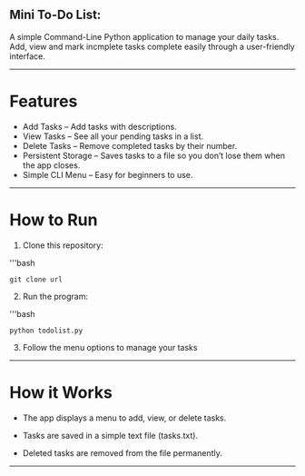 ## Mini To-Do List:
A simple Command-Line Python application to manage your daily tasks. Add, view and mark incmplete tasks complete easily through a user-friendly interface.

---

# Features
- Add Tasks – Add tasks with descriptions.
- View Tasks – See all your pending tasks in a list.
- Delete Tasks – Remove completed tasks by their number.
- Persistent Storage – Saves tasks to a file so you don’t lose them when the app closes.
- Simple CLI Menu – Easy for beginners to use.

---

# How to Run
1. Clone this repository:

'''bash

    git clone url

2. Run the program:

'''bash

    python todolist.py

3. Follow the menu options to manage your tasks

---

# How it Works

- The app displays a menu to add, view, or delete tasks.

- Tasks are saved in a simple text file (tasks.txt).

- Deleted tasks are removed from the file permanently.

---




